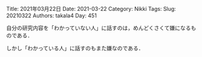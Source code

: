﻿Title: 2021年03月22日
Date: 2021-03-22
Category: Nikki
Tags: 
Slug: 20210322
Authors: takala4
Day: 451



自分の研究内容を「わかっていない人」に話すのは，めんどくさくて嫌になるものである．


しかし「わかっている人」に話すのもまた嫌なのである．


